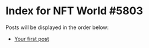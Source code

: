 # Index for NFT World #5803
Posts will be displayed in the order below:

- [Your first post](./001-first.md)

